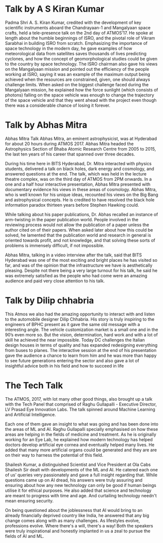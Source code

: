 <!-- TITLE: Talks -->
<!-- SUBTITLE: Every ATMOS, we host a variety of personalities from the technical field to give their insights and share with us their knowledge. This section serves as an overview of the talks we had this year for ATMOS. -->

# Talk by A S Kiran Kumar
Padma Shri A. S. Kiran Kumar, credited with the development of key scientific instruments aboard the Chandrayaan-1 and Mangalyaan space crafts, held a tele-presence talk on the 2nd day of ATMOS’17. He spoke at length about the humble beginnings of ISRO, and the pivotal role of Vikram Sarabhai in building ISRO from scratch. Emphasizing the importance of space technology in the modern day, he gave examples of how meteorological data from satellites saves thousands of lives predicting cyclones, and how the concept of geomorphological studies could be given to the country by space technology. The ISRO chairman also gave his views on the Mangalyaan mission and pointed out the efficiency of the people working at ISRO, saying it was an example of the maximum output being achieved when the resources are constrained, given, one should always challenge limits. When asked on the biggest challenge faced during the Mangalyaan mission, he explained how the force sunlight (which consists of photons) falling on the space vehicle was enough to change the trajectory of the space vehicle and that they went ahead with the project even though there was a considerable chance of losing it forever.

# Talk by Abhas Mitra
Abhas Mitra Talk
Abhas Mitra, an eminent astrophysicist, was at Hyderabad for about 20 hours during ATMOS 2017. Abhas Mitra headed the Astrophysics Section of Bhaba Atomic Research Centre from 2005 to 2015, the last ten years of his career that spanned over three decades. 

During his time here in BITS Hyderabad, Dr. Mitra interacted with physics students, delivered a talk on black holes, dark energy and cosmology, and answered questions at the end. The talk, which was held in the lecture theatre complex, was on the third day of ATMOS from 2PM onwards. In a one and a half hour interactive presentation, Abhas Mitra presented with documentary evidence his views in these areas of cosmology. Abhas Mitra, who is well known for his unique ideas, recounted his views on the Big Bang and astrophysical concepts. He is credited to have resolved the black hole information paradox thirteen years before Stephen Hawking could. 

While talking about his paper publications, Dr. Abhas recalled an instance of arm-twisting in the paper publication world. People involved in the reviewing process would not allow the publication of a paper unless the author cited on of their papers. When asked later about how this could be solved, he lamented that the publication world and research in general is oriented towards profit, and not knowledge, and that solving these sorts of problems is immensely difficult, if not impossible.

Abhas Mitra, talking in a video interview after the talk, said that BITS Hyderabad was one of the most exciting and bright places he has visited so far, and was of the opinion that the infrastructure we have is aesthetically pleasing. Despite not there being a very large turnout for his talk, he said he was extremely satisfied as the people who had come were an amazing audience and paid very close attention to his talk.

# Talk by Dilip chhabria
This Atmos we also had the amazing opportunity to interact with and listen to the automobile designer Dilip Chhabria. His story is truly inspiring to the engineers of BPHC present as it gave the same old message with a interesting angle. The vehicle customization market is a small one and in the 90’s even more so. But the vision, determination, hard work and with a lot of skill he achieved the near impossible. Today DC challenges the Italian design houses in terms of quality and has expanded redesigning everything from buses to planes. The interactive session at the end of his presentation gave the audience a chance to learn from him and he was more than happy to see future generations entering the sector and also gave a lot of insightful advice both in his field and how to succeed in life

# The Tech Talk
The ATMOS, 2017, with lot many other good things, also brought up a talk with the Tech Panel that comprised of 
Raghu Gullapalli - Executive Director, LV Prasad Eye Innovation Labs.
The talk spinned around Machine Learning and Artificial Intelligence.

Each one of them gave an insight to what was going and has been done into the areas of ML and AI. Raghu Gullapalli specially emphasised on how these areas are helping in the fields of medicine and treatment. As he is originally working for an Eye Lab, he explained how modern technology has helped doctors develop artificial eye cornea and eventually helped many lives. He added that many more artificial organs could be generated and they are are on their way to harness the potential of this field.

Shailesh Kumar, a distinguished Scientist and  Vice President at Ola Cabs
Shailesh Sir dealt with developments of the ML and AI. He catered each one of us’ queries very passionately and gave a full insight regarding that. While questions came up on AI dread, his answers were truly assuring and ensuring about how any new technology can only be good if human beings utilise it for ethical purposes. He also added that science and technology are meant to progress with time and age. And curtailing technology needn't mean ensuring security. 

On being questioned about the joblessness that AI would bring to an already financially deprived country like India, he answered that any big change comes along with as many challenges. As lifestyles evolve, professions evolve. Where there's a will, there's a way!
Both the speakers were truly inspirational and honestly implanted in us a zeal to pursue the fields of AI and ML.



